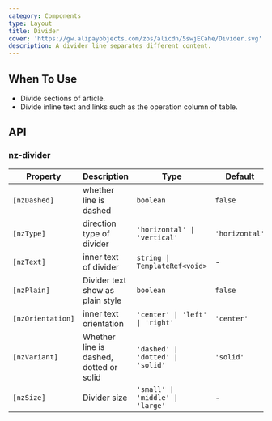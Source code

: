 ```yaml
---
category: Components
type: Layout
title: Divider
cover: 'https://gw.alipayobjects.com/zos/alicdn/5swjECahe/Divider.svg'
description: A divider line separates different content.
---
```


## When To Use

- Divide sections of article.
- Divide inline text and links such as the operation column of table.

## API

### nz-divider

| Property          | Description                             | Type                              | Default        |
| ----------------- | --------------------------------------- | --------------------------------- | -------------- |
| `[nzDashed]`      | whether line is dashed                  | `boolean`                         | `false`        |
| `[nzType]`        | direction type of divider               | `'horizontal' \| 'vertical'`      | `'horizontal'` |
| `[nzText]`        | inner text of divider                   | `string \| TemplateRef<void>`     | -              |
| `[nzPlain]`       | Divider text show as plain style        | `boolean`                         | `false`        |
| `[nzOrientation]` | inner text orientation                  | `'center' \| 'left' \| 'right'`   | `'center'`     |
| `[nzVariant]`     | Whether line is dashed, dotted or solid | `'dashed' \| 'dotted' \| 'solid'` | `'solid'`      |
| `[nzSize]`        | Divider size                            | `'small' \| 'middle' \| 'large'`  | -              |
